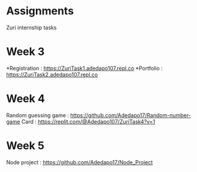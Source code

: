# Assignments
Zuri internship tasks

# Week 3
*Registration : https://ZuriTask1.adedapo107.repl.co
*Portfolio : https://ZuriTask2.adedapo107.repl.co

# Week 4 
Random guessing game : https://github.com/Adedapo17/Random-number-game
Card : https://replit.com/@Adedapo107/ZuriTask4?v=1

# Week 5
Node project : https://github.com/Adedapo17/Node_Project
